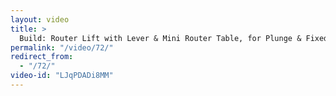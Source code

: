 ```yaml
---
layout: video
title: >
  Build: Router Lift with Lever & Mini Router Table, for Plunge & Fixed Routers
permalink: "/video/72/"
redirect_from:
  - "/72/"
video-id: "LJqPDADi8MM"
---
```

